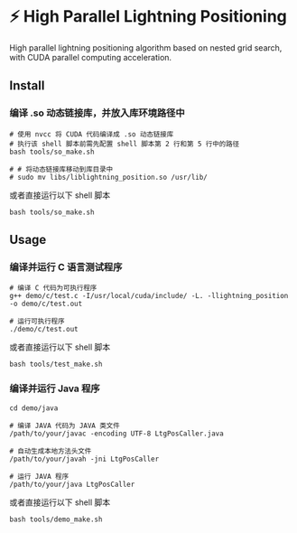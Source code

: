 # ⚡️ High Parallel Lightning Positioning

High parallel lightning positioning algorithm based on nested grid search, with CUDA parallel computing acceleration.

## Install

### 编译 .so 动态链接库，并放入库环境路径中

```shell
# 使用 nvcc 将 CUDA 代码编译成 .so 动态链接库
# 执行该 shell 脚本前需先配置 shell 脚本第 2 行和第 5 行中的路径
bash tools/so_make.sh

# # 将动态链接库移动到库目录中
# sudo mv libs/liblightning_position.so /usr/lib/
```

或者直接运行以下 shell 脚本

```shell
bash tools/so_make.sh
```

## Usage

### 编译并运行 C 语言测试程序

```shell
# 编译 C 代码为可执行程序
g++ demo/c/test.c -I/usr/local/cuda/include/ -L. -llightning_position -o demo/c/test.out

# 运行可执行程序
./demo/c/test.out
```

或者直接运行以下 shell 脚本

```shell
bash tools/test_make.sh
```

### 编译并运行 Java 程序

```shell
cd demo/java

# 编译 JAVA 代码为 JAVA 类文件
/path/to/your/javac -encoding UTF-8 LtgPosCaller.java

# 自动生成本地方法头文件
/path/to/your/javah -jni LtgPosCaller

# 运行 JAVA 程序
/path/to/your/java LtgPosCaller
```

或者直接运行以下 shell 脚本

```shell
bash tools/demo_make.sh
```
